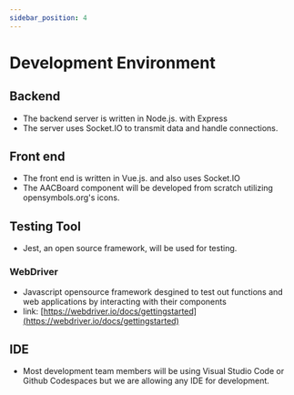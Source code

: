 ```yaml
---
sidebar_position: 4
---
```


# Development Environment

## Backend
* The backend server is written in Node.js. with Express
* The server uses Socket.IO to transmit data and handle connections.

## Front end
* The front end is written in Vue.js. and also uses Socket.IO
* The AACBoard component will be developed from scratch utilizing opensymbols.org's icons.

## Testing Tool
* Jest, an open source framework, will be used for testing.

### WebDriver
* Javascript opensource framework desgined to test out functions and web applications by interacting with their components
* link: [https://webdriver.io/docs/gettingstarted](https://webdriver.io/docs/gettingstarted)

## IDE
* Most development team members will be using Visual Studio Code or Github Codespaces but we are allowing any IDE for development.
